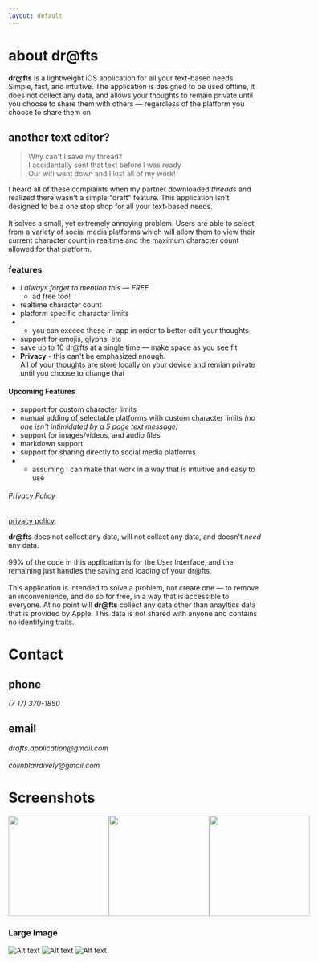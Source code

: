 ```yaml
---
layout: default
---
```


<!-- Text can be **bold**, _italic_, or ~~strikethrough~~. -->
# about dr@fts

**dr@fts** is a lightweight iOS application for all your text-based needs. Simple, fast, and intuitive. 
The application is designed to be used offline, it does not collect any data, and allows your thoughts to remain
private until you choose to share them with others — regardless of the platform you choose to share them on

## another text editor?
> Why can't I save my thread? <br>
> I accidentally sent that text before I was ready <br>
> Our wifi went down and I lost all of my work! <br>

I heard all of these complaints when my partner downloaded _threads_ and realized there wasn't a simple "draft" feature. This 
application isn't designed to be a one stop shop for all your text-based needs. 
<br><br>
It solves a small, yet extremely annoying problem. 
Users are able to select from a variety of social media platforms which will allow them to view their current character count in 
realtime and the maximum character count allowed for that platform. 

### features
* _I always forget to mention this — FREE_  
  * ad free too!
* realtime character count
* platform specific character limits 
* * you can exceed these in-app in order to better edit your thoughts
* support for emojis, glyphs, etc
* save up to 10 dr@fts at a single time — make space as you see fit
* **Privacy** - this can't be emphasized enough. <br>
All of your thoughts are store locally on your device and remian private until you choose to change that

#### Upcoming Features
* support for custom character limits
* manual adding of selectable platforms with custom character limits _(no one isn't intimidated by a 5 page text message)_
* support for images/videos, and audio files
* markdown support
* support for sharing directly to social media platforms 
* * assuming I can make that work in a way that is intuitive and easy to use 

###### Privacy Policy
[privacy policy](./another-page.html).
<br>

**dr@fts** does not collect any data,
will not collect any data, and doesn't _need_ any data. <br><br>
99% of the code in this application is for the User Interface, and the remaining just handles the saving and loading of your dr@fts.
<br><br>
This application is intended to solve a problem, not create one — to remove an inconvenience, and do so for free, in a way that is accessible to everyone.
At no point will **dr@fts** collect any data other than anayltics data that is provided by Apple. This data is not shared with anyone and
contains no identifying traits.

# Contact
## phone
_(7 17) 370-1850_
## email
_drafts.application@gmail.com_ <br><br>
_colinblairdively@gmail.com_

# Screenshots
<div style="display: flex">
  <img src="https://github.com/cbd1221/drafts/blob/homepage/simulator-home.jpg" style="height: 200px; flex: 1; object-fit: cover;" />
  <img src="https://github.com/cbd1221/drafts/blob/homepage/Simulator%20Screenshot%20-%20iPhone%2014%20-%202023-07-28%20at%2022.18.43.png" style="height: 200px; flex: 1; object-fit: cover;" />
  <img src="https://github.com/cbd1221/drafts/blob/homepage/Simulator%20Screenshot%20-%20iPhone%2014%20-%202023-07-28%20at%2022.18.43.png" style="height: 200px; flex: 1; object-fit: cover;" />
</div>

### Large image
![Alt text](https://github.com/cbd1221/drafts/blob/homepage/simulator-home.jpg)
![Alt text](https://github.com/cbd1221/drafts/blob/homepage/Simulator%20Screenshot%20-%20iPhone%2014%20-%202023-07-28%20at%2022.14.38.png)
![Alt text](https://github.com/cbd1221/drafts/blob/homepage/Simulator%20Screenshot%20-%20iPhone%2014%20-%202023-07-28%20at%2022.14.56.png)

